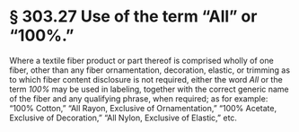 # § 303.27   Use of the term “All” or “100%.”

Where a textile fiber product or part thereof is comprised wholly of one fiber, other than any fiber ornamentation, decoration, elastic, or trimming as to which fiber content disclosure is not required, either the word *All* or the term *100%* may be used in labeling, together with the correct generic name of the fiber and any qualifying phrase, when required; as for example: “100% Cotton,” “All Rayon, Exclusive of Ornamentation,” “100% Acetate, Exclusive of Decoration,” “All Nylon, Exclusive of Elastic,” etc.




